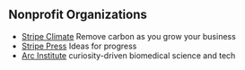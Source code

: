 ## Nonprofit Organizations
- [Stripe Climate](https://stripe.com/en-ca/climate) Remove carbon as you grow your business
- [Stripe Press](https://press.stripe.com/) Ideas for progress
- [Arc Institute](https://arcinstitute.org/) curiosity-driven biomedical science and tech
